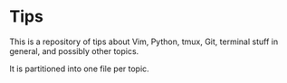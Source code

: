 # Tips

This is a repository of tips about Vim, Python, tmux, Git, terminal stuff in
general, and possibly other topics.

It is partitioned into one file per topic.
